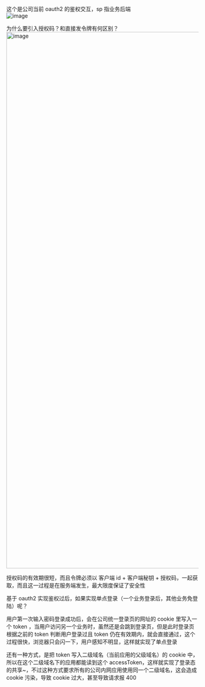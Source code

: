 这个是公司当前 oauth2 的鉴权交互，sp 指业务后端  
![image](https://user-images.githubusercontent.com/43411944/136917698-36d8be57-b495-49d2-a9ce-5a4274181655.png)

为什么要引入授权码？和直接发令牌有何区别？  
<img width="1408" alt="image" src="https://user-images.githubusercontent.com/43411944/172197735-f027c8c5-a85e-43aa-be00-e1b35f2c85c3.png">

授权码的有效期很短，而且令牌必须以 客户端 id + 客户端秘钥 + 授权码，一起获取，而且这一过程是在服务端发生，最大限度保证了安全性


基于 oauth2 实现鉴权过后，如果实现单点登录（一个业务登录后，其他业务免登陆）呢？  
   
用户第一次输入密码登录成功后，会在公司统一登录页的网址的 cookie 里写入一个 token ，当用户访问另一个业务时，虽然还是会跳到登录页，但是此时登录页根据之前的 token 判断用户登录过且 token 仍在有效期内，就会直接通过，这个过程很快，浏览器只会闪一下，用户感知不明显，这样就实现了单点登录


还有一种方式，是把 token 写入二级域名（当前应用的父级域名）的 cookie 中，所以在这个二级域名下的应用都能读到这个 accessToken，这样就实现了登录态的共享~，不过这种方式要求所有的公司内网应用使用同一个二级域名，这会造成 cookie 污染，导致 cookie 过大，甚至导致请求报 400


